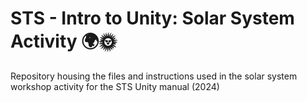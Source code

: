 # STS - Intro to Unity: Solar System Activity 🌍🌞

Repository housing the files and instructions used in the solar system workshop activity for the STS Unity manual (2024)

